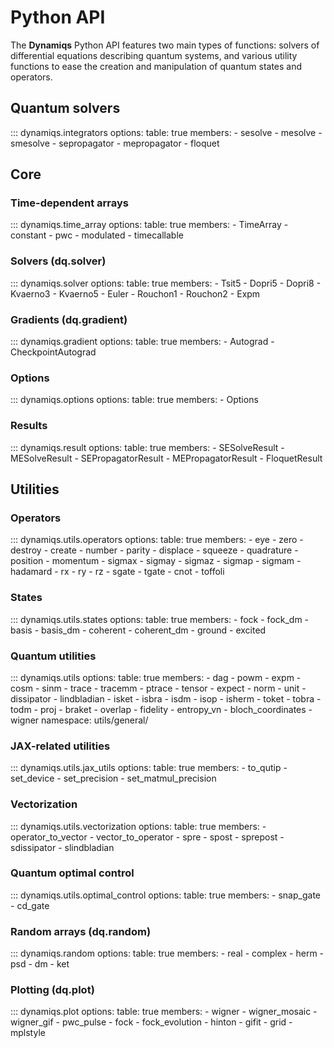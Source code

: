 # Python API

The **Dynamiqs** Python API features two main types of functions: solvers of differential equations describing quantum systems, and various utility functions to ease the creation and manipulation of quantum states and operators.

## Quantum solvers

::: dynamiqs.integrators
    options:
        table: true
        members:
        - sesolve
        - mesolve
        - smesolve
        - sepropagator
        - mepropagator
        - floquet

## Core

### Time-dependent arrays

::: dynamiqs.time_array
    options:
        table: true
        members:
        - TimeArray
        - constant
        - pwc
        - modulated
        - timecallable

### Solvers (dq.solver)

::: dynamiqs.solver
    options:
        table: true
        members:
        - Tsit5
        - Dopri5
        - Dopri8
        - Kvaerno3
        - Kvaerno5
        - Euler
        - Rouchon1
        - Rouchon2
        - Expm

### Gradients (dq.gradient)

::: dynamiqs.gradient
    options:
        table: true
        members:
        - Autograd
        - CheckpointAutograd

### Options

::: dynamiqs.options
    options:
        table: true
        members:
        - Options

### Results

::: dynamiqs.result
    options:
        table: true
        members:
        - SESolveResult
        - MESolveResult
        - SEPropagatorResult
        - MEPropagatorResult
        - FloquetResult

## Utilities

### Operators

::: dynamiqs.utils.operators
    options:
        table: true
        members:
        - eye
        - zero
        - destroy
        - create
        - number
        - parity
        - displace
        - squeeze
        - quadrature
        - position
        - momentum
        - sigmax
        - sigmay
        - sigmaz
        - sigmap
        - sigmam
        - hadamard
        - rx
        - ry
        - rz
        - sgate
        - tgate
        - cnot
        - toffoli


### States

::: dynamiqs.utils.states
    options:
        table: true
        members:
        - fock
        - fock_dm
        - basis
        - basis_dm
        - coherent
        - coherent_dm
        - ground
        - excited


### Quantum utilities

::: dynamiqs.utils
    options:
        table: true
        members:
        - dag
        - powm
        - expm
        - cosm
        - sinm
        - trace
        - tracemm
        - ptrace
        - tensor
        - expect
        - norm
        - unit
        - dissipator
        - lindbladian
        - isket
        - isbra
        - isdm
        - isop
        - isherm
        - toket
        - tobra
        - todm
        - proj
        - braket
        - overlap
        - fidelity
        - entropy_vn
        - bloch_coordinates
        - wigner
        namespace: utils/general/


### JAX-related utilities

::: dynamiqs.utils.jax_utils
    options:
        table: true
        members:
        - to_qutip
        - set_device
        - set_precision
        - set_matmul_precision


### Vectorization

::: dynamiqs.utils.vectorization
    options:
        table: true
        members:
        - operator_to_vector
        - vector_to_operator
        - spre
        - spost
        - sprepost
        - sdissipator
        - slindbladian


### Quantum optimal control

::: dynamiqs.utils.optimal_control
    options:
        table: true
        members:
        - snap_gate
        - cd_gate


### Random arrays (dq.random)

::: dynamiqs.random
    options:
        table: true
        members:
        - real
        - complex
        - herm
        - psd
        - dm
        - ket


### Plotting (dq.plot)

::: dynamiqs.plot
    options:
        table: true
        members:
        - wigner
        - wigner_mosaic
        - wigner_gif
        - pwc_pulse
        - fock
        - fock_evolution
        - hinton
        - gifit
        - grid
        - mplstyle

